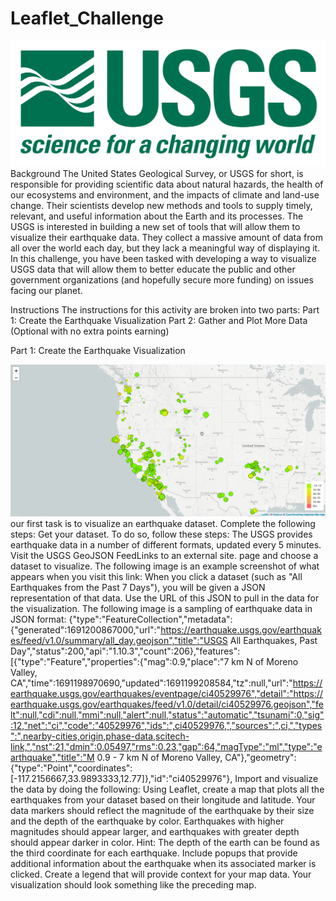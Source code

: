 # Leaflet_Challenge


![Alt text](Images/1-Logo.png)
Background
The United States Geological Survey, or USGS for short, is responsible for providing scientific data about natural hazards, the health of our ecosystems and environment, and the impacts of climate and land-use change. Their scientists develop new methods and tools to supply timely, relevant, and useful information about the Earth and its processes.
The USGS is interested in building a new set of tools that will allow them to visualize their earthquake data. They collect a massive amount of data from all over the world each day, but they lack a meaningful way of displaying it. In this challenge, you have been tasked with developing a way to visualize USGS data that will allow them to better educate the public and other government organizations (and hopefully secure more funding) on issues facing our planet.

Instructions
The instructions for this activity are broken into two parts:
    Part 1: Create the Earthquake Visualization
    Part 2: Gather and Plot More Data (Optional with no extra points earning)

Part 1: Create the Earthquake Visualization


![Alt text](Images/2-BasicMap.png)
our first task is to visualize an earthquake dataset. Complete the following steps:
Get your dataset. To do so, follow these steps:
The USGS provides earthquake data in a number of different formats, updated every 5 minutes. Visit the USGS GeoJSON FeedLinks to an external site. page and choose a dataset to visualize. The following image is an example screenshot of what appears when you visit this link:
When you click a dataset (such as "All Earthquakes from the Past 7 Days"), you will be given a JSON representation of that data. Use the URL of this JSON to pull in the data for the visualization. The following image is a sampling of earthquake data in JSON format:
            {"type":"FeatureCollection","metadata":{"generated":1691200867000,"url":"https://earthquake.usgs.gov/earthquakes/feed/v1.0/summary/all_day.geojson","title":"USGS All Earthquakes, Past Day","status":200,"api":"1.10.3","count":206},"features":[{"type":"Feature","properties":{"mag":0.9,"place":"7 km N of Moreno Valley, CA","time":1691198970690,"updated":1691199208584,"tz":null,"url":"https://earthquake.usgs.gov/earthquakes/eventpage/ci40529976","detail":"https://earthquake.usgs.gov/earthquakes/feed/v1.0/detail/ci40529976.geojson","felt":null,"cdi":null,"mmi":null,"alert":null,"status":"automatic","tsunami":0,"sig":12,"net":"ci","code":"40529976","ids":",ci40529976,","sources":",ci,","types":",nearby-cities,origin,phase-data,scitech-link,","nst":21,"dmin":0.05497,"rms":0.23,"gap":64,"magType":"ml","type":"earthquake","title":"M 0.9 - 7 km N of Moreno Valley, CA"},"geometry":{"type":"Point","coordinates":[-117.2156667,33.9893333,12.77]},"id":"ci40529976"},
Import and visualize the data by doing the following:
Using Leaflet, create a map that plots all the earthquakes from your dataset based on their longitude and latitude.
Your data markers should reflect the magnitude of the earthquake by their size and the depth of the earthquake by color. Earthquakes with higher magnitudes should appear larger, and earthquakes with greater depth should appear darker in color.
    Hint: The depth of the earth can be found as the third coordinate for each earthquake.
Include popups that provide additional information about the earthquake when its associated marker is clicked.
Create a legend that will provide context for your map data.
Your visualization should look something like the preceding map.